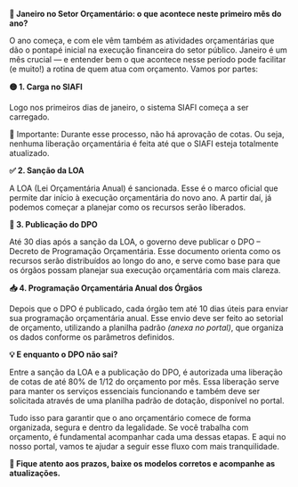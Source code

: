 **📅 Janeiro no Setor Orçamentário: o que acontece neste primeiro mês do ano?**

O ano começa, e com ele vêm também as atividades orçamentárias que dão o pontapé inicial na execução financeira do setor público. Janeiro é um mês crucial — e entender bem o que acontece nesse período pode facilitar (e muito!) a rotina de quem atua com orçamento. Vamos por partes:


**🟡 1. Carga no SIAFI**

Logo nos primeiros dias de janeiro, o sistema SIAFI começa a ser carregado.

📌 Importante:
Durante esse processo, não há aprovação de cotas. Ou seja, nenhuma liberação orçamentária é feita até que o SIAFI esteja totalmente atualizado.


**✅ 2. Sanção da LOA**

A LOA (Lei Orçamentária Anual) é sancionada.
Esse é o marco oficial que permite dar início à execução orçamentária do novo ano. A partir daí, já podemos começar a planejar como os recursos serão liberados.


**📄 3. Publicação do DPO**

Até 30 dias após a sanção da LOA, o governo deve publicar o DPO – Decreto de Programação Orçamentária.
Esse documento orienta como os recursos serão distribuídos ao longo do ano, e serve como base para que os órgãos possam planejar sua execução orçamentária com mais clareza.


**📥 4. Programação Orçamentária Anual dos Órgãos**

Depois que o DPO é publicado, cada órgão tem até 10 dias úteis para enviar sua programação orçamentária anual.
Esse envio deve ser feito ao setorial de orçamento, utilizando a planilha padrão *(anexa no portal)*, que organiza os dados conforme os parâmetros definidos.


**💡 E enquanto o DPO não sai?**

Entre a sanção da LOA e a publicação do DPO, é autorizada uma liberação de cotas de até 80% de 1/12 do orçamento por mês.
Essa liberação serve para manter os serviços essenciais funcionando e também deve ser solicitada através de uma planilha padrão de dotação, disponível no portal.


Tudo isso para garantir que o ano orçamentário comece de forma organizada, segura e dentro da legalidade.
Se você trabalha com orçamento, é fundamental acompanhar cada uma dessas etapas. E aqui no nosso portal, vamos te ajudar a seguir esse fluxo com mais tranquilidade.


**📌 Fique atento aos prazos, baixe os modelos corretos e acompanhe as atualizações.**